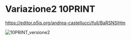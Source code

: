 # Variazione2 10PRINT

https://editor.p5js.org/andrea-castellucci/full/BaRSNSlHm

![10PRINT_versione2](https://user-images.githubusercontent.com/75098849/118980742-ec34d980-b979-11eb-95e0-07ffbe6de596.jpg)
